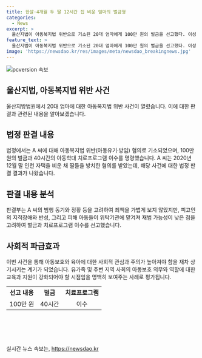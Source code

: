```yaml
---
title: 한살·4개월 두 딸 12시간 집 비운 엄마의 벌금형
categories:
  - News
excerpt: >
  울산지법이 아동복지법 위반으로 기소된 20대 엄마에게 100만 원의 벌금을 선고했다. 이성 부장판사는 A 씨에게 40시간의 아동학대 치료프로그램 이수를 명령했으며, A 씨는 아이들을 12시간 동안 집에 혼자 남겨두고 외출한 혐의를 받았다. 이에 대해 재판부는 가볍지 않은 죄책감을 감안했지만, 피고인의 지적장애와 반성하는 점, 아동들의 위탁 등을 고려하여 판결을 내렸다. (단어 수: 90)
feature_text: >
  울산지법이 아동복지법 위반으로 기소된 20대 엄마에게 100만 원의 벌금을 선고했다. 이성 부장판사는 A 씨에게 40시간의 아동학대 치료프로그램 이수를 명령했으며, A 씨는 아이들을 12시간 동안 집에 혼자 남겨두고 외출한 혐의를 받았다. 이에 대해 재판부는 가볍지 않은 죄책감을 감안했지만, 피고인의 지적장애와 반성하는 점, 아동들의 위탁 등을 고려하여 판결을 내렸다. (단어 수: 90)
image: 'https://newsdao.kr/res/images/meta/newsdao_breakingnews.jpg'
---
```


<p><img src="https://newsdao.kr/res/images/meta/newsdao_breakingnews.jpg" alt="pcversion 속보" /></p>

<h2 data-ke-size="size26">울산지법, 아동복지법 위반 사건</h2>

<p data-ke-size="size16">울산지방법원에서 20대 엄마에 대한 아동복지법 위반 사건이 열렸습니다. 이에 대한 판결과 관련된 내용을 알아보겠습니다.</p>

<h2 data-ke-size="size24">법정 판결 내용</h2>

<p data-ke-size="size16">법정에서는 A 씨에 대해 아동복지법 위반(아동유기·방임) 혐의로 기소되었으며, 100만 원의 벌금과 40시간의 아동학대 치료프로그램 이수를 명령했습니다. A 씨는 2020년 12월 말 인천 자택을 비운 채 딸들을 방치한 혐의를 받았는데, 해당 사건에 대한 법정 판결 결과가 나왔습니다.</p>

<h2 data-ke-size="size24">판결 내용 분석</h2>

<p data-ke-size="size16">판결부는 A 씨의 범행 동기와 정황 등을 고려하여 죄책을 가볍게 보지 않았지만, 피고인의 지적장애와 반성, 그리고 피해 아동들이 위탁기관에 맡겨져 재범 가능성이 낮은 점을 고려하여 벌금과 치료프로그램 이수를 선고했습니다.</p>

<h2 data-ke-size="size24">사회적 파급효과</h2>

<p data-ke-size="size16">이번 사건을 통해 아동보호와 육아에 대한 사회적 관심과 주의가 높아져야 함을 재차 상기시키는 계기가 되었습니다. 유가족 및 주변 지역 사회의 아동보호 의무와 역할에 대한 교육과 지원이 강화되어야 할 시점임을 명백히 보여주는 사례로 평가됩니다.</p>

<table style="width: 657px; height: 106px;">
<tbody>
<tr>
<td style="text-align: center; height: 17px;"><b>선고 내용</b></td>
<td style="text-align: center; height: 17px;"><b>벌금</b></td>
<td style="text-align: center; height: 17px;"><b>치료프로그램</b></td>
</tr>
<tr>
<td style="text-align: center; height: 17px;">100만 원</td>
<td style="text-align: center; height: 17px;">40시간</td>
<td style="text-align: center; height: 17px;">이수</td>
</tr>
</tbody>
</table>

<p data-ke-size="size16">&nbsp;</p>
실시간 뉴스 속보는, <a href="https://newsdao.kr" rel="dofollow">https://newsdao.kr</a>


